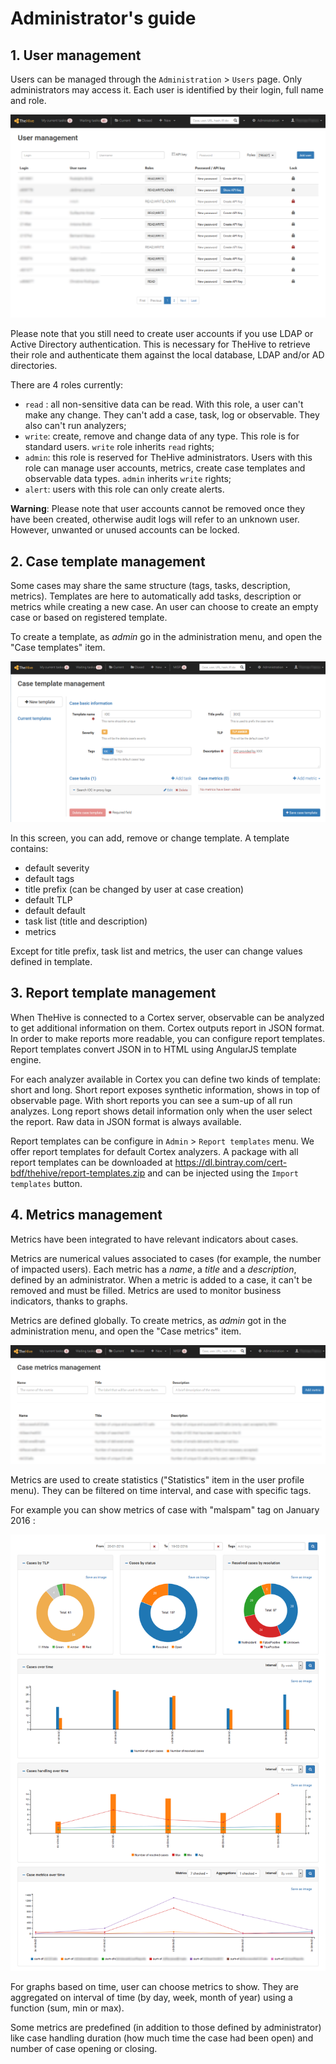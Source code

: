 # Administrator's guide

## 1. User management

Users can be managed through the `Administration` > `Users` page. Only administrators may access it. Each user is identified by their login, full name and role.

![users](../files/adminguide_users.png)

Please note that you still need to create user accounts if you use LDAP or Active Directory authentication. This is necessary for TheHive to retrieve their role and authenticate them against the local database, LDAP and/or AD directories.

There are 4 roles currently:
 - `read` : all non-sensitive data can be read. With this role, a user can't make any change. They can't add a case, task, log or observable. They also can't run analyzers;
 - `write`: create, remove and change data of any type. This role is for standard users. `write` role inherits `read` rights;
 - `admin`: this role is reserved for TheHive administrators. Users with this role can manage user accounts, metrics, create case templates and observable data types. `admin` inherits `write` rights;
 - `alert`: users with this role can only create alerts.

**Warning**: Please note that user accounts cannot be removed once they have been created, otherwise audit logs will refer to an unknown user. However, unwanted or unused accounts can be locked.

## 2. Case template management

Some cases may share the same structure (tags, tasks, description, metrics). Templates are here to automatically add tasks, description or metrics while creating a new case. An user can choose to create an empty case or based on registered template.

To create a template, as _admin_ go in the administration menu, and open the "Case templates" item.

![template](../files/adminguide_template.png)

In this screen, you can add, remove or change template.
A template contains:
 * default severity
 * default tags
 * title prefix (can be changed by user at case creation)
 * default TLP
 * default default
 * task list (title and description)
 * metrics

Except for title prefix, task list and metrics, the user can change values defined in template.

## 3. Report template management

When TheHive is connected to a Cortex server, observable can be analyzed to get additional information on them. Cortex outputs report in JSON format. In order to make reports more readable, you can configure report templates. Report templates convert JSON in to HTML using AngularJS template engine.

For each analyzer available in Cortex you can define two kinds of template: short and long. Short report exposes synthetic information, shows in top of observable page. With short reports you can see a sum-up of all run analyzes. Long report shows detail information only when the user select the report. Raw data in JSON format is always available.

Report templates can be configure in `Admin` > `Report templates` menu. We offer report templates for default Cortex analyzers. A package with all report templates can be downloaded at https://dl.bintray.com/cert-bdf/thehive/report-templates.zip and can be injected using the `Import templates` button.

## 4. Metrics management

Metrics have been integrated to have relevant indicators about cases.

Metrics are numerical values associated to cases (for example, the number of impacted users). Each metric has a _name_, a _title_ and a _description_, defined by an administrator. When a metric is added to a case, it can't be removed and must be filled. Metrics are used to monitor business indicators, thanks to graphs.

Metrics are defined globally. To create metrics, as _admin_ got in the administration menu, and open the "Case metrics" item.

![metrics](../files/adminguide_metrics.png)


Metrics are used to create statistics ("Statistics" item in the user profile menu). They can be filtered on time interval, and case with specific tags.

For example you can show metrics of case with "malspam" tag on January 2016 :

![statistics](../files/adminguide_statistics.png)

For graphs based on time, user can choose metrics to show. They are aggregated on interval of time (by day, week, month of year) using a function (sum, min or max).

Some metrics are predefined (in addition to those defined by administrator) like case handling duration (how much time the case had been open) and number of case opening or closing.

